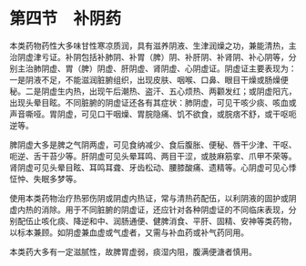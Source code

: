 # 第四节　补阴药

本类药物药性大多味甘性寒凉质润，具有滋养阴液、生津润燥之功，兼能清热，主治阴虚津亏证。补阴包括补肺阴、补胃（脾）阴、补肝阴、补肾阴、补心阴等，分别主治肺阴虚、胃（脾）阴虚、肝阴虚、肾阴虚、心阴虚证。阴虚证主要表现为：一是阴液不足，不能滋润脏腑组织，出现皮肤、咽喉、口鼻、眼目干燥或肠燥便秘。二是阴虚生内热，出现午后潮热、盗汗、五心烦热、两颧发红；或阴虚阳亢，出现头晕目眩。不同脏腑的阴虚证还各有其症状：肺阴虚，可见干咳少痰、咳血或声音嘶哑。胃阴虚，可见口干咽燥、胃脘隐痛、饥不欲食，或脘痞不舒，或干呕呃逆等。

脾阴虚大多是脾之气阴两虚，可见食纳减少、食后腹胀、便秘、唇干少津、干呕、呃逆、舌干苔少等。肝阴虚可见头晕耳鸣、两目干涩，或肢麻筋挛、爪甲不荣等。肾阴虚可见头晕目眩、耳鸣耳聋、牙齿松动、腰膝酸痛、遗精等。心阴虚可见心悸怔忡、失眠多梦等。

使用本类药物治疗热邪伤阴或阴虚内热证，常与清热药配伍，以利阴液的固护或阴虚内热的消除。用于不同脏腑的阴虚证，还应针对各种阴虚证的不同临床表现，分别配伍止咳化痰、降逆和中、润肠通便、健脾消食、平肝、固精、安神等类药物，以标本兼顾。如阴虚兼血虚或气虚者，又需与补血药或补气药同用。

本类药大多有一定滋腻性，故脾胃虚弱，痰湿内阻，腹满便溏者慎用。